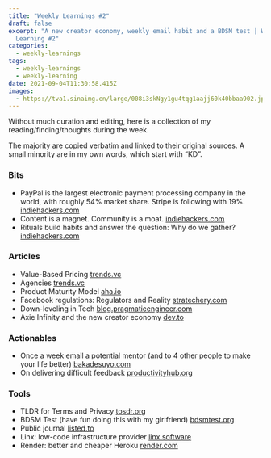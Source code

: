 ```yaml
---
title: "Weekly Learnings #2"
draft: false
excerpt: "A new creator economy, weekly email habit and a BDSM test | Weekly
  Learning #2"
categories:
  - weekly-learnings
tags:
  - weekly-learnings
  - weekly-learning
date: 2021-09-04T11:30:58.415Z
images:
  - https://tva1.sinaimg.cn/large/008i3skNgy1gu4tqg1aajj60k40bbaa902.jpg
---
```

Without much curation and editing, here is a collection of my reading/finding/thoughts during the week.

The majority are copied verbatim and linked to their original sources. A small minority are in my own words, which start with “KD”.

### Bits

* PayPal is the largest electronic payment processing company in the world, with roughly 54% market share. Stripe is following with 19%. [indiehackers.com](https://www.indiehackers.com/post/whats-new-linktree-has-linked-with-paypal-a827385544?utm_source=indie-hackers-emails&utm_campaign=ih-newsletter&utm_medium=email)
* Content is a magnet. Community is a moat. [indiehackers.com](https://www.indiehackers.com/post/whats-new-linktree-has-linked-with-paypal-a827385544?utm_source=indie-hackers-emails&utm_campaign=ih-newsletter&utm_medium=email)
* Rituals build habits and answer the question: Why do we gather? [indiehackers.com](https://www.indiehackers.com/post/whats-new-linktree-has-linked-with-paypal-a827385544?utm_source=indie-hackers-emails&utm_campaign=ih-newsletter&utm_medium=email)

### Articles

* Value-Based Pricing [trends.vc](https://trends.vc/trends-0051-value-based-pricing/)
* Agencies [trends.vc](https://trends.vc/trends-0064-agencies/)
* Product Maturity Model [aha.io](https://www.aha.io/roadmapping/guide/plans/product-management-maturity-model)
* Facebook regulations: Regulators and Reality [stratechery.com](https://stratechery.com/2021/regulators-and-reality/)
* Down-leveling in Tech [blog.pragmaticengineer.com](https://blog.pragmaticengineer.com/the-seniority-roller-coaster)
* Axie Infinity and the new creator economy [dev.to](https://dev.to/dabit3/the-new-creator-economy-daos-community-ownership-and-cryptoeconomics-lnl)

### Actionables

* Once a week email a potential mentor (and to 4 other people to make your life better) [bakadesuyo.com](https://www.bakadesuyo.com/2013/07/make-your-life-better/)
* On delivering difficult feedback [productivityhub.org](https://productivityhub.org/2019/04/19/how-to-deliver-constructive-feedback-in-difficult-situations/)

### Tools

* TLDR for Terms and Privacy [tosdr.org](https://tosdr.org/)
* BDSM Test (have fun doing this with my girlfriend) [bdsmtest.org](https://bdsmtest.org/r/EyKu3ycg)
* Public journal [listed.to](https://listed.to/)
* Linx: low-code infrastructure provider [linx.software](https://linx.software/linx-compared-to-other-low-code-platforms/?utm=tld&utm_source=techleaddigest&utm_medium=email&utm_campaign=52)
* Render: better and cheaper Heroku [render.com](https://render.com/)